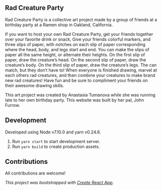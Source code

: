 ## Rad Creature Party

Rad Creature Party is a collective art project made by a group of friends at a birthday party at a Ramen shop in Oakland, California.

If you want to host your own Rad Creature Party, get your friends together over your favorite drink or snack, Give your friends colorful markers, and three slips of paper, with notches on each slip of paper corresponding where the head, body, and legs start and end. You can make the slips of paper all the same height, or alternate their heights. On the first slip of paper, draw the creature’s head. On the second slip of paper, draw the creature’s body. On the third slip of paper, draw the creature’s legs. The can match, but they don’t have to! When everyone is finished drawing, marvel at each others rad creatures, and then combine your creatures to make brand new rad creatures! Have fun and be sure to compliment your friends on their awesome drawing skills.

This art project was created by Anastasia Tumanova while she was running late to her own birthday party. This website was built by her pal, John Furrow.

## Development

Developed using Node v7.10.0 and yarn v0.24.6.

1. Run `yarn start` to start development server.
2. Run `yarn build` to create production assets.

## Contributions

All contributions are welcome!

_This project was bootstrapped with [Create React App](https://github.com/facebookincubator/create-react-app)._